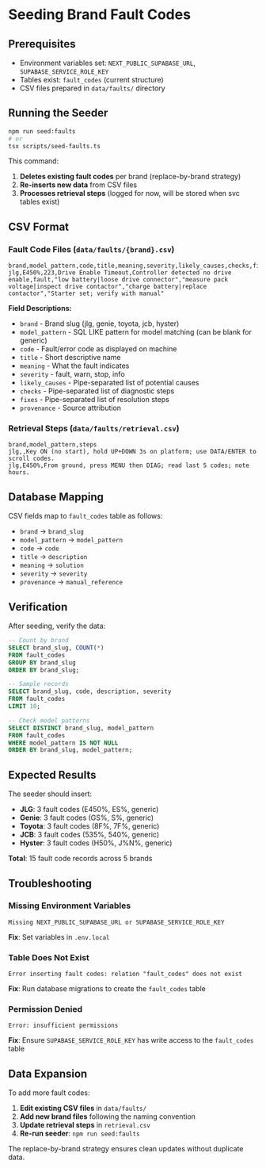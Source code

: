 # Seeding Brand Fault Codes

## Prerequisites
- Environment variables set: `NEXT_PUBLIC_SUPABASE_URL`, `SUPABASE_SERVICE_ROLE_KEY`
- Tables exist: `fault_codes` (current structure)
- CSV files prepared in `data/faults/` directory

## Running the Seeder
```bash
npm run seed:faults
# or
tsx scripts/seed-faults.ts
```

This command:
1. **Deletes existing fault codes** per brand (replace-by-brand strategy)
2. **Re-inserts new data** from CSV files 
3. **Processes retrieval steps** (logged for now, will be stored when svc tables exist)

## CSV Format

### Fault Code Files (`data/faults/{brand}.csv`)
```csv
brand,model_pattern,code,title,meaning,severity,likely_causes,checks,fixes,provenance
jlg,E450%,223,Drive Enable Timeout,Controller detected no drive enable,fault,"low battery|loose drive connector","measure pack voltage|inspect drive contactor","charge battery|replace contactor","Starter set; verify with manual"
```

**Field Descriptions:**
- `brand` - Brand slug (jlg, genie, toyota, jcb, hyster)
- `model_pattern` - SQL LIKE pattern for model matching (can be blank for generic)
- `code` - Fault/error code as displayed on machine
- `title` - Short descriptive name
- `meaning` - What the fault indicates
- `severity` - fault, warn, stop, info
- `likely_causes` - Pipe-separated list of potential causes
- `checks` - Pipe-separated list of diagnostic steps
- `fixes` - Pipe-separated list of resolution steps
- `provenance` - Source attribution

### Retrieval Steps (`data/faults/retrieval.csv`)
```csv
brand,model_pattern,steps
jlg,,Key ON (no start), hold UP+DOWN 3s on platform; use DATA/ENTER to scroll codes.
jlg,E450%,From ground, press MENU then DIAG; read last 5 codes; note hours.
```

## Database Mapping

CSV fields map to `fault_codes` table as follows:
- `brand` → `brand_slug`
- `model_pattern` → `model_pattern`
- `code` → `code`
- `title` → `description`
- `meaning` → `solution`
- `severity` → `severity`
- `provenance` → `manual_reference`

## Verification

After seeding, verify the data:

```sql
-- Count by brand
SELECT brand_slug, COUNT(*) 
FROM fault_codes 
GROUP BY brand_slug 
ORDER BY brand_slug;

-- Sample records
SELECT brand_slug, code, description, severity 
FROM fault_codes 
LIMIT 10;

-- Check model patterns
SELECT DISTINCT brand_slug, model_pattern 
FROM fault_codes 
WHERE model_pattern IS NOT NULL 
ORDER BY brand_slug, model_pattern;
```

## Expected Results

The seeder should insert:
- **JLG**: 3 fault codes (E450%, ES%, generic)
- **Genie**: 3 fault codes (GS%, S%, generic)  
- **Toyota**: 3 fault codes (8F%, 7F%, generic)
- **JCB**: 3 fault codes (535%, 540%, generic)
- **Hyster**: 3 fault codes (H50%, J%N%, generic)

**Total**: 15 fault code records across 5 brands

## Troubleshooting

### Missing Environment Variables
```
Missing NEXT_PUBLIC_SUPABASE_URL or SUPABASE_SERVICE_ROLE_KEY
```
**Fix**: Set variables in `.env.local`

### Table Does Not Exist
```
Error inserting fault codes: relation "fault_codes" does not exist
```
**Fix**: Run database migrations to create the `fault_codes` table

### Permission Denied
```
Error: insufficient permissions
```
**Fix**: Ensure `SUPABASE_SERVICE_ROLE_KEY` has write access to the `fault_codes` table

## Data Expansion

To add more fault codes:
1. **Edit existing CSV files** in `data/faults/`
2. **Add new brand files** following the naming convention
3. **Update retrieval steps** in `retrieval.csv`
4. **Re-run seeder**: `npm run seed:faults`

The replace-by-brand strategy ensures clean updates without duplicate data.
